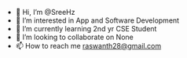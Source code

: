 - 👋 Hi, I’m @SreeHz
- 👀 I’m interested in App and Software Development
- 🌱 I’m currently learning 2nd yr CSE Student
- 💞️ I’m looking to collaborate on None
- 📫 How to reach me raswanth28@gmail.com

<!---
SreeHz/SreeHz is a ✨ special ✨ repository because its `README.md` (this file) appears on your GitHub profile.
You can click the Preview link to take a look at your changes.
--->
